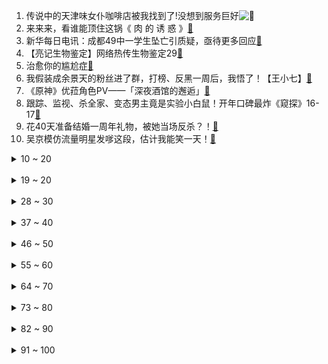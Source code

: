 1. 传说中的天津味女仆咖啡店被我找到了!没想到服务巨好![:link:](https://b23.tv/BV1uo4y1m7CA)<br>
2. 来来来，看谁能顶住这锅《 肉 的 诱 惑 》[:link:](https://b23.tv/BV1264y1C77X)<br>
3. 新华每日电讯：成都49中一学生坠亡引质疑，亟待更多回应[:link:](https://b23.tv/BV1pV411E7qs)<br>
4. 【亮记生物鉴定】网络热传生物鉴定29[:link:](https://b23.tv/BV1f64y1C715)<br>
5. 治愈你的尴尬症[:link:](https://b23.tv/BV1Wb4y1f7u7)<br>
6. 我假装成余景天的粉丝进了群，打榜、反黑一周后，我悟了！【王小七】[:link:](https://b23.tv/BV1Sf4y1a75y)<br>
7. 《原神》优菈角色PV——「深夜酒馆的邂逅」[:link:](https://b23.tv/BV17b4y1f7Lt)<br>
8. 跟踪、监视、杀全家、变态男主竟是实验小白鼠！开年口碑最炸《窥探》16-17[:link:](https://b23.tv/BV1w64y1m7AQ)<br>
9. 花40天准备结婚一周年礼物，被她当场反杀？！[:link:](https://b23.tv/BV13K411F7tr)<br>
10. 吴京模仿流量明星发嗲这段，估计我能笑一天！[:link:](https://b23.tv/BV1Rq4y1J7ue)<br>
<details>
<summary>10 ~ 20</summary>
11. 【阿斗】全员演技爆表！再过多少年也看不腻，《越狱》第二季大结局20-22[:link:](https://b23.tv/BV1W541137XH)<br>
12. 【逸语道破】成都四十九中事件反思 流量汹汹 真相如何与舆情赛跑[:link:](https://b23.tv/BV1qU4y1t7B6)<br>
13. 厨师长教你：8种不同的包菜做法，这里总有一款属于你的菜[:link:](https://b23.tv/BV1S541137hu)<br>
14. 985大学《内卷的名义》[:link:](https://b23.tv/BV1z64y127bX)<br>
15. 真的能玩！用硬纸板做出超级马里奥【阅片无数Ⅱ 02】[:link:](https://b23.tv/BV1rN411o7c4)<br>
16. 全网爆哭！延乔路的尽头，是繁华大道！9.3高燃民国历史剧《觉醒年代》P11[:link:](https://b23.tv/BV1yy4y1p71t)<br>
17. 许可馨回国了？改名了？雨过天晴了？No！[:link:](https://b23.tv/BV1XK4y1d7Ab)<br>
18. 被美媒骂走狗？郭杰瑞：我不在乎他们的假新闻[:link:](https://b23.tv/BV1Ff4y1Y74b)<br>
19. 技嘉官网台独言论不能忍！必须声讨！[:link:](https://b23.tv/BV1V5411u7NG)<br>
</details><br>
<details>
<summary>19 ~ 20</summary>
20. 【warma】我的皮卡丘为什么是这样子的？！[:link:](https://b23.tv/BV13h411v7ac)<br>
21. 作为损失最大的UP之一，打断牙也得下架，不妥协[:link:](https://b23.tv/BV1Zq4y1J7p4)<br>
22. 成都49中的悲剧过后，我看到了颜色革命的影子[:link:](https://b23.tv/BV1Rf4y1a7jC)<br>
23. 华农兄弟：红烧肉不听话，准备把它收拾了，结果一波三折[:link:](https://b23.tv/BV13Q4y1o7on)<br>
24. 戰   回   術   咒[:link:](https://b23.tv/BV1wB4y1w7Lm)<br>
25. 人类早期灭蚊行动的珍贵影像[:link:](https://b23.tv/BV1ff4y1a7nB)<br>
26. 【4K60FPS】卢冠廷《一生所爱》神级现场！人生一定要看的现场！[:link:](https://b23.tv/BV1nV411E7RX)<br>
27. 我只会心疼哥哥⚡京剧版⚡[:link:](https://b23.tv/BV1so4y1m7cn)<br>
28. 珍贵记录！13年前，15名空降兵5000米纵身一跃[:link:](https://b23.tv/BV1c54y1L7No)<br>
</details><br>
<details>
<summary>28 ~ 30</summary>
29. 【4K】两两面包夹两芝士夹面包[:link:](https://b23.tv/BV1yb4y1f7Yy)<br>
30. 一个中国底线不容触碰，商单不做了，技嘉道歉！[:link:](https://b23.tv/BV1k64y1C7W5)<br>
31. 【全明星】一路向北[:link:](https://b23.tv/BV1i64y1C7tC)<br>
32. “我小姨说，这个人能救你的命，跟着他…”[:link:](https://b23.tv/BV1Ph411v77P)<br>
33. 靠谱盘点119：谁才是鱼？RNG全胜出线，DFM上演热血少年漫，DK：我跟鱼打起来了[:link:](https://b23.tv/BV1kV411E7W6)<br>
34. 极度羞耻！变身肌肉男给美少女当街庆生！她的反应竟然是....？[:link:](https://b23.tv/BV1bq4y177ig)<br>
35. 一口气看完《生化危机》系列剧情！入门生化系列就是这么简单！[:link:](https://b23.tv/BV1pq4y177QX)<br>
36. 我得癌症了，我不卷了，祝大家身体健康～[:link:](https://b23.tv/BV1SN411o7Hy)<br>
37. 不能说的猫腻[:link:](https://b23.tv/BV1aU4y1t7S2)<br>
</details><br>
<details>
<summary>37 ~ 40</summary>
38. 【罗翔】母亲锤杀欲性侵女儿的继父，到底算不算正当防卫？[:link:](https://b23.tv/BV1Jo4y1m7Xp)<br>
39. G7商讨如何”控制“中国，竟与八国联军如此相像[:link:](https://b23.tv/BV1fh411e7hY)<br>
40. “有一种捧杀，叫白衣天使”[:link:](https://b23.tv/BV1Zh411e7sg)<br>
41. 袁隆平团队再传喜讯！新型超级杂交水稻亩产2005.66斤，能多养活数亿人[:link:](https://b23.tv/BV1D64y1C7KF)<br>
42. 余景天粉丝：“他们只是失去了生命，我哥哥失去的可是出道机会”？？[:link:](https://b23.tv/BV1MU4y1t7mD)<br>
43. 鲨鱼被捕后当场干饭[:link:](https://b23.tv/BV1if4y1a7UH)<br>
44. 这个操作你给打多少分？[:link:](https://b23.tv/BV1nb4y1f7A2)<br>
45. 阴阳合同！空壳公司！娱乐圈是如何沦为不法收入的最好合作伙伴的？[:link:](https://b23.tv/BV1M64y1m7tN)<br>
46. 【潘嘎·打疫苗 】2022年春晚小品[:link:](https://b23.tv/BV1Cy4y1p7NU)<br>
</details><br>
<details>
<summary>46 ~ 50</summary>
47. 2000RMB能抽到什么奖品？跟飞社长一起玩扭蛋机！[:link:](https://b23.tv/BV1YQ4y1o7WK)<br>
48. 使命最后的召唤[:link:](https://b23.tv/BV1Uh411e7nE)<br>
49. “心不妥协，行不受限”[:link:](https://b23.tv/BV1Rf4y1a7d5)<br>
50. 螺蛳粉里竟没有螺蛳肉，小伙怒炒5斤螺蛳一次性吃到够，真解馋[:link:](https://b23.tv/BV1Fh411v76A)<br>
51. 喂！都进来hea!【不饮茶非好汉】[:link:](https://b23.tv/BV1z64y1C7Qk)<br>
52. 【嘟督咆哮解说】霸道大姐A死我！《生化危机8：屯儿》（第一话）[:link:](https://b23.tv/BV1Gf4y1Y7vJ)<br>
53. 蟹坚强终章[:link:](https://b23.tv/BV1N64y1m7NB)<br>
54. 【抖抖村】学画画全攻略 | 绘画基本功总集篇[:link:](https://b23.tv/BV1BQ4y1o78F)<br>
55. “我们青年不睡觉，难道起来把你们挂在路灯上吗!  ”[:link:](https://b23.tv/BV1zv41157cd)<br>
</details><br>
<details>
<summary>55 ~ 60</summary>
56. 饮茶循环[:link:](https://b23.tv/BV1WV411E76K)<br>
57. 史上最爱撕X综艺！比甄嬛传还爱勾心斗角！《完美假期》全解说（持续更新中）[:link:](https://b23.tv/BV1M64y1m76e)<br>
58. 中国为什么花大力气禁毒？这不是电影，子弹已经压满了！[:link:](https://b23.tv/BV1Mh411v7ay)<br>
59. 同行：看到添加剂我就知道，这个配方正宗了！[:link:](https://b23.tv/BV1Ph411U7E6)<br>
60. 我就说登陆界面这个胖子怎么那么眼熟，还有这BGM[:link:](https://b23.tv/BV12p4y147zs)<br>
61. 【逗鱼时刻】第301期 国服第一雪崩是怎么练成的[:link:](https://b23.tv/BV1BA411G7hE)<br>
62. 【凤凰传奇演唱会02】曾毅也能唱高音【光芒】[:link:](https://b23.tv/BV1Jo4y1m7HC)<br>
63. 【曾涵江Cup】B站朋友我来了！非常开心能和大家在这里共续前缘！[:link:](https://b23.tv/BV1t5411u7Jt)<br>
64. 【与世界说】乌合麒麟：一幅画可以传递出什么样的能量？[:link:](https://b23.tv/BV14K4y1d7kQ)<br>
</details><br>
<details>
<summary>64 ~ 70</summary>
65. 葛大爷在三十年前就给我们上了一课！[:link:](https://b23.tv/BV1hA411G7FZ)<br>
66. 【钢琴】《生化危机》系列安全屋音乐串烧[:link:](https://b23.tv/BV1GB4y1F7Gx)<br>
67. 【时代少年团】拆家vlog《把庭院装扮的更漂亮吧~》[:link:](https://b23.tv/BV1BV411E7QA)<br>
68. 当年火爆B站的【权御天下】究竟有多燃！[:link:](https://b23.tv/BV1Qq4y177Ek)<br>
69. 为什么二战法国会成为一个笑话？【为什么历史23】[:link:](https://b23.tv/BV1M64y1m7tQ)<br>
70. 怒怼马云，嘲笑潘石屹！狠人曹德旺10大金句[:link:](https://b23.tv/BV1Nv41157kP)<br>
71. 【新闻猿播】锁算力版30系显卡目前是“三无”产品[:link:](https://b23.tv/BV12K4y1A7CS)<br>
72. 这座“肉山”价值“千金”，山东实在老板凌晨3点买肉，花6小时制作，靠它养活一家老小[:link:](https://b23.tv/BV1YQ4y1o7SF)<br>
73. 【明日方舟】3000块全没了！各位喝醉了一定要管好自己，我真服了！[:link:](https://b23.tv/BV1cf4y1W771)<br>
</details><br>
<details>
<summary>73 ~ 80</summary>
74. “晚上好”，久等了！《毒液2》全球首支预告震撼来袭！[:link:](https://b23.tv/BV1Tv41157eM)<br>
75. 姐 妹 私 房 1.0[:link:](https://b23.tv/BV1Lb4y1f78Z)<br>
76. 「身 法」[:link:](https://b23.tv/BV1qV411E7mB)<br>
77. 向阳而生，与梦盛开✧【这才是少女活力呀！】✧[:link:](https://b23.tv/BV1Ev41157ie)<br>
78. 试吃非常罕见的正龙虾，刺身极品，做龙虾咖喱面绝了[:link:](https://b23.tv/BV17A411G7hg)<br>
79. 吃完这一碗，我感觉身上每个毛孔都打开了[:link:](https://b23.tv/BV1kK4y1A7Lf)<br>
80. ⏰饮茶时间到~⏰[:link:](https://b23.tv/BV1Ny4y1W7Ps)<br>
81. ⚡⚡两面包夹芝士⚡⚡[:link:](https://b23.tv/BV1Zy4y1s7ow)<br>
82. 《B 界 西 游 大 战》[:link:](https://b23.tv/BV1bU4y1t7ED)<br>
</details><br>
<details>
<summary>82 ~ 90</summary>
83. 【罗云熙】我怂了，这么奇葩的火锅蘸料真下不去嘴！[:link:](https://b23.tv/BV1AK4y1o7mC)<br>
84. 《兄 弟 们，有 挂》[:link:](https://b23.tv/BV13p4y1t7qK)<br>
85. 为什么开台宝马，法拉利车主叫我大哥？？[:link:](https://b23.tv/BV1sb4y1f7tt)<br>
86. 倒牛奶算什么，我家哥哥可是失去出道的机会了呢！[:link:](https://b23.tv/BV1Af4y1W7z1)<br>
87. 几块钱解决【嘴角黑】【关节黑】【屁股蛋儿黑】！[:link:](https://b23.tv/BV1fU4y1t7bK)<br>
88. 你是舔狗吗？莫崽[:link:](https://b23.tv/BV1wo4y1m7m3)<br>
89. 和女朋友开房遭遇扫黄  警官非说是卖淫嫖娼 给张三都整迷茫了[:link:](https://b23.tv/BV1Dh411e7o7)<br>
90. 偷台军F16战机教程(2)，降落厦门机场指南[:link:](https://b23.tv/BV1iU4y1t7Zd)<br>
91. 【好朋友】沉迷赌博 【一颗币】来戒赌[:link:](https://b23.tv/BV1B64y1C752)<br>
</details><br>
<details>
<summary>91 ~ 100</summary>
92. 酣睡中的小伙儿被阿特强制开机，原因竟然是。。。[:link:](https://b23.tv/BV1sh411v7kd)<br>
93. 利路修首支广告片《瑞幸YYDS！》[:link:](https://b23.tv/BV1Mb4y1f7pV)<br>
94. 印度疫情全面失控：伯伯接种了疫苗还是感染去世，农村成了人间“地狱”[:link:](https://b23.tv/BV1Zh411e792)<br>
95. 【36氪】我从人口普查里看到3个关键数据，关乎未来结婚生子和买房[:link:](https://b23.tv/BV1WA411G7Y8)<br>
96. 2W日元挑战奇葩日本游戏王娃娃机，竟然一发就中大奖？！[:link:](https://b23.tv/BV1Y64y1C7f8)<br>
97. 40年前的天才设计，被我随手一解就开了？[:link:](https://b23.tv/BV1U64y1276F)<br>
98. 【睡前消息273】“天下第一县”财政不行，要不要学浙江？[:link:](https://b23.tv/BV1N64y1m73i)<br>
99. 我⚡们⚡联⚡合！[:link:](https://b23.tv/BV1m64y127nt)<br>
100. 【low君】《御赐小仵作》：尊重观众，小成本大用心！[:link:](https://b23.tv/BV1nU4y1t7Zb)<br>
</details><br>
